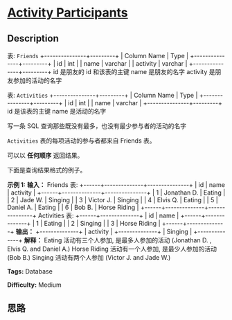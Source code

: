 # [Activity Participants][title]

## Description

表: `Friends`
            +---------------+---------+    | Column Name   | Type    |    +---------------+---------+    | id            | int     |    | name          | varchar |    | activity      | varchar |    +---------------+---------+    id 是朋友的 id 和该表的主键    name 是朋友的名字    activity 是朋友参加的活动的名字    



表: `Activities`
            +---------------+---------+    | Column Name   | Type    |    +---------------+---------+    | id            | int     |    | name          | varchar |    +---------------+---------+    id 是该表的主键    name 是活动的名字    



写一条 SQL 查询那些既没有最多，也没有最少参与者的活动的名字

`Activities` 表的每项活动的参与者都来自 Friends 表。

可以以 **任何顺序** 返回结果。

下面是查询结果格式的例子。



**示例 1:**
            **输入：**    Friends 表:    +------+--------------+---------------+    | id   | name         | activity      |    +------+--------------+---------------+    | 1    | Jonathan D.  | Eating        |    | 2    | Jade W.      | Singing       |    | 3    | Victor J.    | Singing       |    | 4    | Elvis Q.     | Eating        |    | 5    | Daniel A.    | Eating        |    | 6    | Bob B.       | Horse Riding  |    +------+--------------+---------------+    Activities 表:    +------+--------------+    | id   | name         |    +------+--------------+    | 1    | Eating       |    | 2    | Singing      |    | 3    | Horse Riding |    +------+--------------+    **输出：**    +--------------+    | activity     |    +--------------+    | Singing      |    +--------------+    **解释：**    Eating 活动有三个人参加, 是最多人参加的活动 (Jonathan D. , Elvis Q. and Daniel A.)    Horse Riding 活动有一个人参加, 是最少人参加的活动 (Bob B.)    Singing 活动有两个人参加 (Victor J. and Jade W.)


**Tags:** Database

**Difficulty:** Medium

## 思路

[title]: https://leetcode-cn.com/problems/activity-participants
